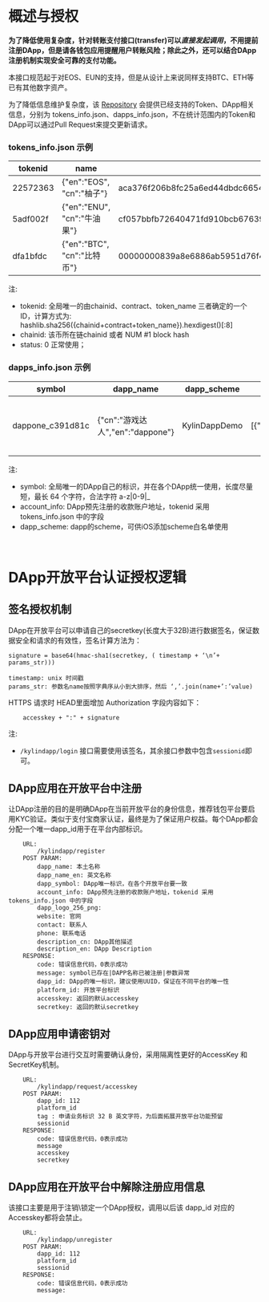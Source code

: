 # 概述与授权 

**为了降低使用复杂度，针对转账支付接口(transfer)可以*直接发起调用*，不用提前注册DApp，但是请各钱包应用提醒用户转账风险；除此之外，还可以结合DApp注册机制实现安全可靠的支付功能。**

本接口规范起于对EOS、EUN的支持，但是从设计上来说同样支持BTC、ETH等已有其他数字资产。

为了降低信息维护复杂度，该 [Repository](https://github.com/cryptokylin/KylinDappSpec) 会提供已经支持的Token、DApp相关信息，分别为 tokens_info.json、dapps_info.json，不在统计范围内的Token和DApp可以通过Pull Request来提交更新请求。

### tokens_info.json 示例
| tokenid | name | chainid | contract | token_name | website | status |
| ----------- | ----------- | ----------- | ----------- | ----------- | ----------- | ----------- |
| 22572363 | {"en":"EOS", "cn":"柚子"} | aca376f206b8fc25a6ed44dbdc66547c36c6c33e3a119ffbeaef943642f0e906 | eosio.token | EOS | https://github.com/EOSIO/eos | 0 |
| 5adf002f | {"en":"ENU", "cn":"牛油果"} | cf057bbfb72640471fd910bcb67639c22df9f92470936cddc1ade0e2f2e7dc4f | enu.token | ENU | https://github.com/enumivo/enumivo | 0 |
| dfa1bfdc | {"en":"BTC", "cn":"比特币"}  | 00000000839a8e6886ab5951d76f411475428afc90947ee320161bbf18eb6048 |  | BTC | https://github.com/bitcoin/bitcoin | 0 |  
 
注: 
* tokenid: 全局唯一的由chainid、contract、token_name 三者确定的一个ID，计算方式为: hashlib.sha256({chainid+contract+token_name}).hexdigest()[:8]
* chainid: 该币所在链chainid 或者 NUM #1 block hash
* status: 0 正常使用；

### dapps_info.json 示例
| symbol | dapp_name | dapp_scheme | account_info | org | description |
| ----------- | ----------- | ----------- | ----------- | ----------- | ----------- |
| dappone_c391d81c | {"cn":"游戏达人","en":"dappone"} | KylinDappDemo | [{"tokenid":"22572363","account":"wallet4bixin","memo":"123123"}] | {"name":"DAPPONE","website":"http://dappone.com/","email":"dappone@outlook.com","branding":{"logo":"http://dappone.com/pic/logo.png","cover":"http://dappone.com/pic/cover.png"},"social_network":{"steemit":"https://steemit.com/eos/@dappone","twitter":"https://twitter.com/CIGEOS","facebook":"https://www.facebook.com/cigeos","telegram":"https://t.me/cigeos"}} | {"cn":"第一款超级dapp游戏","en":"This is a super DAPP"} |
注: 
* symbol: 全局唯一的DApp自己的标识，并在各个DApp统一使用，长度尽量短，最长 64 个字符，合法字符 a-z|0-9|_ 
* account_info: DApp预先注册的收款账户地址，tokenid 采用 tokens_info.json 中的字段
* dapp_scheme: dapp的scheme，可供iOS添加scheme白名单使用

<br>

# DApp开放平台认证授权逻辑
## 签名授权机制

DApp在开放平台可以申请自己的secretkey(长度大于32B)进行数据签名，保证数据安全和请求的有效性，签名计算方法为：
```
signature = base64(hmac-sha1(secretkey, ( timestamp + ‘\n’+ params_str)))

timestamp: unix 时间戳
params_str: 参数名name按照字典序从小到大排序，然后 ‘,’.join(name+’:’value)
```
HTTPS 请求时 HEAD里面增加 Authorization 字段内容如下：
```
	accesskey + ":" + signature
``` 
注:  
* `/kylindapp/login` 接口需要使用该签名，其余接口参数中包含`sessionid`即可。

## DApp应用在开放平台中注册
让DApp注册的目的是明确DApp在当前开放平台的身份信息，推荐钱包平台要启用KYC验证。类似于支付宝商家认证，最终是为了保证用户权益。每个DApp都会分配一个唯一dapp_id用于在平台内部标识。
```
    URL:
        /kylindapp/register
    POST PARAM: 
        dapp_name: 本土名称
        dapp_name_en: 英文名称
        dapp_symbol: DApp唯一标识，在各个开放平台要一致
        account_info: DApp预先注册的收款账户地址，tokenid 采用 tokens_info.json 中的字段
        dapp_logo_256_png: 
        website: 官网
        contact: 联系人
        phone: 联系电话
        description_cn: DApp其他描述
        description_en: DApp Description
    RESPONSE:
        code: 错误信息代码，0表示成功
        message: symbol已存在|DAPP名称已被注册|参数异常
        dapp_id: DApp的唯一标识，建议使用UUID，保证在不同平台的唯一性
        platform_id: 开放平台标识
        accesskey: 返回的默认accesskey
        secretkey: 返回的默认secretkey 
```

## DApp应用申请密钥对
DApp与开放平台进行交互时需要确认身份，采用隔离性更好的AccessKey 和 SecretKey机制。
```
    URL:
        /kylindapp/request/accesskey
    POST PARAM: 
        dapp_id: 112
        platform_id
        tag : 申请业务标识 32 B 英文字符，为后面拓展开放平台功能预留 
        sessionid
    RESPONSE:
        code: 错误信息代码，0表示成功
        message 
        accesskey 
        secretkey 
```
## DApp应用在开放平台中解除注册应用信息
该接口主要是用于注销\锁定一个DApp授权，调用以后该 dapp_id 对应的Accesskey都将会禁止。
```
    URL:
        /kylindapp/unregister
    POST PARAM: 
        dapp_id: 112
        platform_id
        sessionid
    RESPONSE:
        code: 错误信息代码，0表示成功
        message: 
```